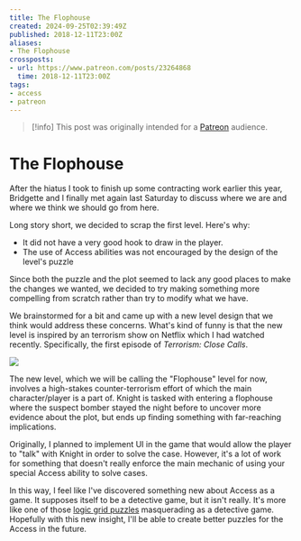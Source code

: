 ```yaml
---
title: The Flophouse
created: 2024-09-25T02:39:49Z
published: 2018-12-11T23:00Z
aliases:
- The Flophouse
crossposts:
- url: https://www.patreon.com/posts/23264868
  time: 2018-12-11T23:00Z
tags:
- access
- patreon
---
```


> [!info]
> This post was originally intended for a [Patreon](../tags/patreon.md) audience.

# The Flophouse

After the hiatus I took to finish up some contracting work earlier this year, Bridgette and I finally met again last Saturday to discuss where we are and where we think we should go from here.

Long story short, we decided to scrap the first level. Here's why:

- It did not have a very good hook to draw in the player.
- The use of Access abilities was not encouraged by the design of the level's puzzle

Since both the puzzle and the plot seemed to lack any good places to make the changes we wanted, we decided to try making something more compelling from scratch rather than try to modify what we have.

We brainstormed for a bit and came up with a new level design that we think would address these concerns. What's kind of funny is that the new level is inspired by an terrorism show on Netflix which I had watched recently. Specifically, the first episode of _Terrorism: Close Calls_.

![](201812112300-1.png)

The new level, which we will be calling the "Flophouse" level for now, involves a high-stakes counter-terrorism effort of which the main character/player is a part of. Knight is tasked with entering a flophouse where the suspect bomber stayed the night before to uncover more evidence about the plot, but ends up finding something with far-reaching implications.

Originally, I planned to implement UI in the game that would allow the player to "talk" with Knight in order to solve the case. However, it's a lot of work for something that doesn't really enforce the main mechanic of using your special Access ability to solve cases.

In this way, I feel like I've discovered something new about Access as a game. It supposes itself to be a detective game, but it isn't really. It's more like one of those [logic grid puzzles](https://en.wikipedia.org/wiki/Logic_puzzle#Logic_grid_puzzles) masquerading as a detective game. Hopefully with this new insight, I'll be able to create better puzzles for the Access in the future.
